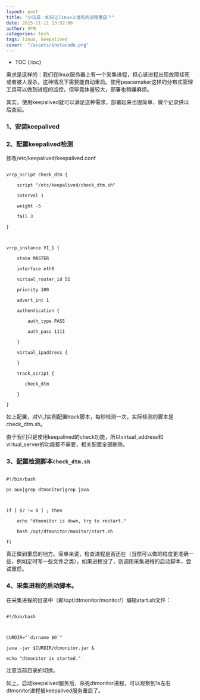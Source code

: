 ```yaml
---
layout: post
title: "小玩意：如何让linux上挂死的进程重启？"
date: 2015-11-11 13:52:06
author: 伊布
categories: tech
tags: linux, keepalived
cover:  "/assets/instacode.png"
---
```



* TOC
{:toc}


需求是这样的：我们在linux服务器上有一个采集进程，担心该进程出现故障挂死或者被人误杀，这种情况下需要能自动重启。使用peacemaker这样的分布式管理工具可以做到进程的监控，但毕竟体量较大，部署也稍嫌麻烦。

其实，使用keepalived就可以满足这种需求，部署起来也很简单，做个记录供以后查阅。



### 1、安装keepalived



### 2、配置keepalived检测

修改/etc/keepalived/keepalived.conf



```

vrrp_script check_dtm {

    script "/etc/keepalived/check_dtm.sh"

    interval 1

    weight -5

    fall 3

}



vrrp_instance VI_1 {

    state MASTER

    interface eth0

    virtual_router_id 51

    priority 100

    advert_int 1

    authentication {

        auth_type PASS

        auth_pass 1111

    }

    virtual_ipaddress {

    }

    track_script {

       check_dtm

    }

}

```



如上配置，对VI_1实例配置track脚本，每秒检测一次，实际检测的脚本是check_dtm.sh。

由于我们只是使用keepalived的check功能，所以virtual_address和virtual_server的功能都不需要，相关配置全部删除。



### 3、配置检测脚本`check_dtm.sh`

```

#!/bin/bash

ps aux|grep dtmonitor|grep java



if [ $? != 0 ] ; then

    echo "dtmonitor is down, try to restart."

    bash /opt/dtmonitor/monitor/start.sh

fi

```



真正做到重启的地方。简单来说，检查进程是否还在（当然可以做的粒度更准确一些，例如定时写一些文件之类），如果进程没了，则调用采集进程的启动脚本，尝试重启。



### 4、采集进程的启动脚本。

在采集进程的目录中（即/opt/dtmonitor/monitor/）编辑start.sh文件：



```

#!/bin/bash



CURDIR="`dirname $0`"

java -jar $CURDIR/dtmonitor.jar &

echo "dtmonitor is started."

```



注意当前目录的切换。



如上，启动keepalived服务后，杀死dtmonitor进程，可以观察到1s左右dtmonitor进程被keepalived服务重启了。















